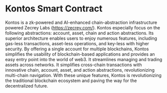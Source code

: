 # Kontos Smart Contract
Kontos is a zk-powered and AI-enhanced chain-abstraction infrastructure powered Zecrey Labs (https://zecrey.com/). Kontos especially focus on the following abstractions: account, asset, chain and action abstractions. Its superior architecture enables users to enjoy numerous features, including gas-less transactions, asset-less operations, and key-less with higher security. By offering a single account for multiple blockchains, Kontos simplifies the usability of blockchain-based applications and provides an easy entry point into the world of web3. It streamlines managing and trading assets across networks. It simplifies cross-chain transactions with innovative chain, account, asset, and action abstractions, revolutionizing multi-chain navigation. With these unique features, Kontos is revolutionizing the traditional blockchain ecosystem and paving the way for the decentralized future.
